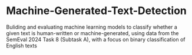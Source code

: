 # Machine-Generated-Text-Detection
Buliding and evaluating machine learning models to classify whether a given text is human-written or machine-generated, using data from the SemEval 2024 Task 8 (Subtask A), with a focus on binary classification of English texts
